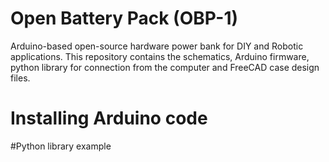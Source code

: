 # Open Battery Pack (OBP-1)

Arduino-based open-source hardware power bank for DIY and Robotic applications. This repository contains the schematics, Arduino firmware, python library for connection from the computer and FreeCAD case design files. 

# Installing Arduino code

#Python library example
